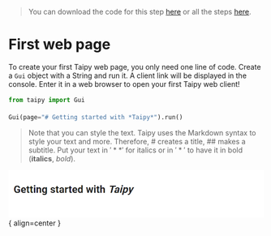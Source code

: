 > You can download the code for this step [here](../src/step_00.py) or all the steps [here](https://github.com/Avaiga/taipy-getting-started/tree/develop/src).

# First web page

To create your first Taipy web page, you only need one line of code. Create a `Gui` object with a String and run it. A client link will be displayed in the console. Enter it in a web browser to open your first Taipy web client!

```python
from taipy import Gui

Gui(page="# Getting started with *Taipy*").run()
```

> Note that you can style the text. Taipy uses the Markdown syntax to style your text and more. Therefore, # creates a title, ## makes a subtitle. Put your text in $'**'$ for italics or in $'*'$ to have it in bold (**italics**, *bold*).


![First Web Page](result.png){ align=center } 